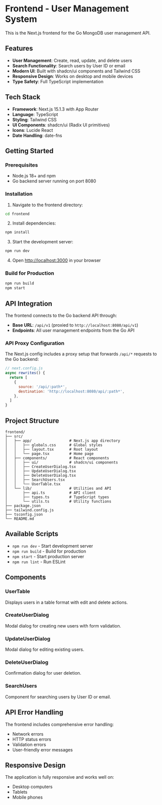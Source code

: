 # Frontend - User Management System

This is the Next.js frontend for the Go MongoDB user management API.

## Features

- **User Management**: Create, read, update, and delete users
- **Search Functionality**: Search users by User ID or email
- **Modern UI**: Built with shadcn/ui components and Tailwind CSS
- **Responsive Design**: Works on desktop and mobile devices
- **Type Safety**: Full TypeScript implementation

## Tech Stack

- **Framework**: Next.js 15.1.3 with App Router
- **Language**: TypeScript
- **Styling**: Tailwind CSS
- **UI Components**: shadcn/ui (Radix UI primitives)
- **Icons**: Lucide React
- **Date Handling**: date-fns

## Getting Started

### Prerequisites

- Node.js 18+ and npm
- Go backend server running on port 8080

### Installation

1. Navigate to the frontend directory:
```bash
cd frontend
```

2. Install dependencies:
```bash
npm install
```

3. Start the development server:
```bash
npm run dev
```

4. Open [http://localhost:3000](http://localhost:3000) in your browser

### Build for Production

```bash
npm run build
npm start
```

## API Integration

The frontend connects to the Go backend API through:
- **Base URL**: `/api/v1` (proxied to `http://localhost:8080/api/v1`)
- **Endpoints**: All user management endpoints from the Go API

### API Proxy Configuration

The Next.js config includes a proxy setup that forwards `/api/*` requests to the Go backend:

```javascript
// next.config.js
async rewrites() {
  return [
    {
      source: '/api/:path*',
      destination: 'http://localhost:8080/api/:path*',
    },
  ]
}
```

## Project Structure

```
frontend/
├── src/
│   ├── app/                 # Next.js app directory
│   │   ├── globals.css      # Global styles
│   │   ├── layout.tsx       # Root layout
│   │   └── page.tsx         # Home page
│   ├── components/          # React components
│   │   ├── ui/              # shadcn/ui components
│   │   ├── CreateUserDialog.tsx
│   │   ├── UpdateUserDialog.tsx
│   │   ├── DeleteUserDialog.tsx
│   │   ├── SearchUsers.tsx
│   │   └── UserTable.tsx
│   └── lib/                 # Utilities and API
│       ├── api.ts           # API client
│       ├── types.ts         # TypeScript types
│       └── utils.ts         # Utility functions
├── package.json
├── tailwind.config.js
├── tsconfig.json
└── README.md
```

## Available Scripts

- `npm run dev` - Start development server
- `npm run build` - Build for production
- `npm start` - Start production server
- `npm run lint` - Run ESLint

## Components

### UserTable
Displays users in a table format with edit and delete actions.

### CreateUserDialog
Modal dialog for creating new users with form validation.

### UpdateUserDialog
Modal dialog for editing existing users.

### DeleteUserDialog
Confirmation dialog for user deletion.

### SearchUsers
Component for searching users by User ID or email.

## API Error Handling

The frontend includes comprehensive error handling:
- Network errors
- HTTP status errors
- Validation errors
- User-friendly error messages

## Responsive Design

The application is fully responsive and works well on:
- Desktop computers
- Tablets
- Mobile phones